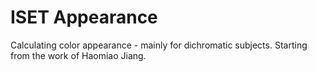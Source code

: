 # ISET Appearance
Calculating color appearance - mainly for dichromatic subjects.  Starting from the work of Haomiao Jiang.



